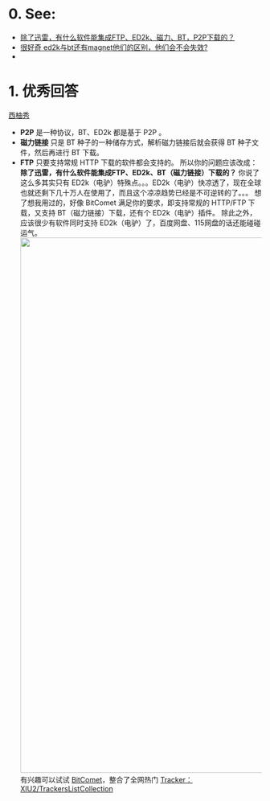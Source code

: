 # 0. See:
  - [除了迅雷，有什么软件能集成FTP、ED2k、磁力、BT，P2P下载的？](https://www.zhihu.com/question/286770508)
  - [很好奇 ed2k与bt还有magnet他们的区别，他们会不会失效?](https://www.zhihu.com/question/21574417)
  - 
# 1. 优秀回答
  [西柚秀](https://www.zhihu.com/question/286770508/answer/949417450)

- **P2P** 是一种协议，BT、ED2k 都是基于 P2P 。
- **磁力链接** 只是 BT 种子的一种储存方式，解析磁力链接后就会获得 BT 种子文件，然后再进行 BT 下载。
- **FTP** 只要支持常规 HTTP 下载的软件都会支持的。
所以你的问题应该改成：
  **除了迅雷，有什么软件能集成FTP、ED2k、BT（磁力链接）下载的？**
  你说了这么多其实只有 ED2k（电驴）特殊点。。。ED2k（电驴）快凉透了，现在全球也就还剩下几十万人在使用了，而且这个凉凉趋势已经是不可逆转的了。。。
  想了想我用过的，好像 BitComet 满足你的要求，即支持常规的 HTTP/FTP 下载，又支持 BT（磁力链接）下载，还有个 ED2k（电驴）插件。
  除此之外，应该很少有软件同时支持 ED2k（电驴）了，百度网盘、115网盘的话还能碰碰运气。
  <img src="https://pic3.zhimg.com/50/v2-797bf4354312fed742077469a83dcff5_720w.jpg?source=1940ef5c" data-caption="" data-size="normal" data-rawwidth="1065" data-rawheight="411" data-default-watermark-src="https://pic3.zhimg.com/50/v2-36c9aa2b28fdc32b04c00b98ff30fe33_720w.jpg?source=1940ef5c" class="origin_image zh-lightbox-thumb" width="1065" data-original="https://pic3.zhimg.com/v2-797bf4354312fed742077469a83dcff5_r.jpg?source=1940ef5c"/>
  有兴趣可以试试 [BitComet](https://link.zhihu.com/?target=https%3A//www.lanzous.com/b073c7g4f)，整合了全网热门 [Tracker：XIU2/TrackersListCollection](https://link.zhihu.com/?target=https%3A//github.com/XIU2/TrackersListCollection)
  
  

